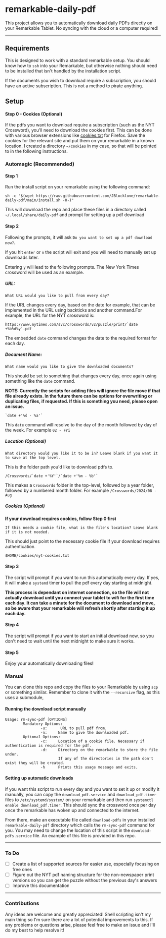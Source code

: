 # remarkable-daily-pdf

This project allows you to automatically download daily PDFs directly on your Remarkable Tablet. No syncing with the cloud or a computer required!

---

## Requirements
This is designed to work with a standard remarkable setup. You should know how to `ssh` into your Remarkable, but otherwise nothing should need to be installed that isn't handled by the installation script.

If the documents you wish to download require a subscription, you should have an active subscription. This is not a method to pirate anything.

## Setup

#### Step 0 - Cookies (Optional)
If the pdfs you want to download require a subscription (such as the NYT Crossword), you'll need to download the cookies first. This can be done with various browser extensions like [cookies.txt](https://addons.mozilla.org/en-US/firefox/addon/cookies-txt/) for Firefox. Save the cookies for the relevant site and put them on your remarkable in a known location. I created a directory `~/cookies` in my case, so that will be pointed to in the following instructions.

### Automagic (Recommended)

#### Step 1

Run the install script on your remarkable using the following command:
  ```
  sh -c "$(wget https://raw.githubusercontent.com/JBlocklove/remarkable-daily-pdf/main/install.sh -O-)"
  ```
  This will download the repo and place these files in a directory called `~/.local/share/daily-pdf` and prompt for setting up a pdf download

#### Step 2
Following the prompts, it will ask `Do you want to set up a pdf download now?`.

If you hit `enter` or `n` the script will exit and you will need to manually set up downloads later.

Entering `y` will lead to the following prompts. The New York Times crossword will be used as an example.

##### URL:
```
What URL would you like to pull from every day?
```
If the URL changes every day, based on the date for example, that can be implemented in the URL using backticks and another command.For example, the URL for the NYT crossword is:
```
https://www.nytimes.com/svc/crosswords/v2/puzzle/print/`date +%b%d%y`.pdf
```
The embedded `date` command changes the date to the required format for each day.

##### Document Name:
```
What name would you like to give the downloaded documents?
```
This should be set to something that changes every day, once again using something like the `date` command.

**NOTE: Currently the scripts for adding files will ignore the file move if that file already exists. In the future there can be options for overwriting or duplicating files, if requested. If this is something you need, please open an issue.**

```
`date +'%d - %a'`
```
This `date` command will resolve to the day of the month followed by day of the week. For example `02 - Fri`

##### Location (Optional)
```
What directory would you like it to be in? Leave blank if you want it to save at the top level.
```

This is the folder path you'd like to download pdfs to.
```
/Crosswords/`date +'%Y'`/`date +'%m - %b'`
```

This makes a `Crosswords` folder in the top-level, followed by a year folder, followed by a numbered month folder. For example `/Crosswords/2024/08 - Aug`

##### Cookies (Optional)
**If your download requires cookies, follow Step 0 first**
```
If this needs a cookie file, what is the file's location? Leave blank if it is not needed.
```

This should just point to the necessary cookie file if your download requires authentication.

```
$HOME/cookies/nyt-cookies.txt
```

#### Step 3
The script will prompt if you want to run this automatically every day. If yes, it will make a `systemd` timer to pull the pdf every day starting at midnight.

**This process is dependant on internet connection, so the file will not actually download until you connect your tablet to wifi for the first time each day. It can take a minute for the document to download and move, so be aware that your remarkable will refresh shortly after starting it up each day.**

#### Step 4
The script will prompt if you want to start an initial download now, so you don't need to wait until the next midnight to make sure it works.

#### Step 5
Enjoy your automatically downloading files!

### Manual
You can clone this repo and copy the files to your Remarkable by using `scp` or something similar. Remember to clone it with the `--recursive` flag, as this uses a submodule,

#### Running the download script manually
```
Usage: rm-sync-pdf [OPTIONS]
        Mandatory Options:
                -u:      URL to pull pdf from.
                -n:     Name to give the downloaded pdf.
        Optional Options:
                -c:     Location of a cookie file. Necessary if authentication is required for the pdf.
                -d:     Directory on the remarkable to store the file under.
                        If any of the directories in the path don't exist they will be created.
                -h      Prints this usage message and exits.
```

#### Setting up automatic downloads
If you want this script to run every day and you want to set it up or modify it manually, you can copy the `download_pdf.service` and `download_pdf.timer` files to `/etc/systemd/system/` on your remarkable and then run `systemctl enable download_pdf.timer`. This should sync the crossword once per day once the remarkable has woken up and connected to the internet.

From there, make an executable file called `download-pdfs` in your installed `remarkable-daily-pdf` directory which calls the `rm-sync-pdf` command for you. You may need to change the location of this script in the `download-pdfs.service` file. An example of this file is provided in this repo.

---

### To Do
 - [ ] Create a list of supported sources for easier use, especially focusing on free ones
 - [ ] Figure out the NYT pdf naming structure for the non-newspaper print versions so you can get the puzzle without the previous day's answers
 - [ ] Improve this documentation

---
### Contributions
Any ideas are welcome and greatly appreciated! Shell scripting isn't my main thing so I'm sure there are a lot of potential improvements to this. If any problems or questions arise, please feel free to make an issue and I'll do my best to help resolve it!
